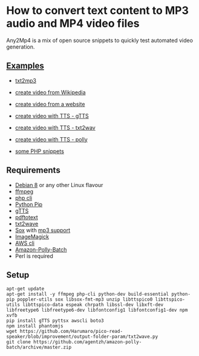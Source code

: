 # How to convert text content to MP3 audio and MP4 video files

Any2Mp4 is a mix of open source snippets to quickly test automated video generation.

## [Examples](https://github.com/fabriziosalmi/any-to-mp4/tree/master/examples)

- [txt2mp3](https://github.com/fabriziosalmi/any-to-mp4/tree/master/examples/txt2mp3)

- [create video from Wikipedia](https://github.com/fabriziosalmi/any-to-mp4/tree/master/examples/create_video_from_Wikipedia)
- [create video from a website](https://github.com/fabriziosalmi/any-to-mp4/tree/master/examples/create_movie_from_website)
- [create video with TTS - gTTS](https://github.com/fabriziosalmi/any-to-mp4/tree/master/examples/create_video_with_TTS_GoogleTTS)
- [create video with TTS - txt2wav](https://github.com/fabriziosalmi/any-to-mp4/tree/master/examples/create_video_with_TTS_txt2wav)
- [create video with TTS - polly](https://github.com/fabriziosalmi/any-to-mp4/tree/master/examples/long_txt_to_video_with_TTS_polly)

- [some PHP snippets](https://github.com/fabriziosalmi/any-to-mp4/blob/master/snippets.md)


## Requirements

- [Debian 8](https://www.debian.org) or any other Linux flavour
- [ffmpeg](https://www.ffmpeg.org/)
- [php cli](http://php.net/manual/en/features.commandline.php)
- [Python Pip](https://pypi.python.org/pypi/pip)
- [gTTS](https://github.com/pndurette/gTTS)
- [pdftotext](https://linux.die.net/man/1/pdftotext)
- [txt2wave](https://github.com/Harumaro/pico-read-speaker/blob/improvement/output-folder-param/txt2wave.py)
- [Sox](http://sox.sourceforge.net/) with [mp3 support](https://superuser.com/questions/421153/how-to-add-a-mp3-handler-to-sox/421168)
- [ImageMagick](https://www.imagemagick.org/script/index.php)
- [AWS cli](https://aws.amazon.com/it/blogs/aws/polly-text-to-speech-in-47-voices-and-24-languages/)
- [Amazon-Polly-Batch](https://github.com/agentzh/amazon-polly-batch)
- Perl is required

## Setup

```
apt-get update
apt-get install -y ffmpeg php-cli python-dev build-essential python-pip poppler-utils sox libsox-fmt-mp3 unzip libttspico0 libttspico-utils libttspico-data espeak chrpath libssl-dev libxft-dev libfreetype6 libfreetype6-dev libfontconfig1 libfontconfig1-dev npm xvfb
pip install gTTS pyttsx awscli boto3
npm install phantomjs
wget https://github.com/Harumaro/pico-read-speaker/blob/improvement/output-folder-param/txt2wave.py
git clone https://github.com/agentzh/amazon-polly-batch/archive/master.zip
```
